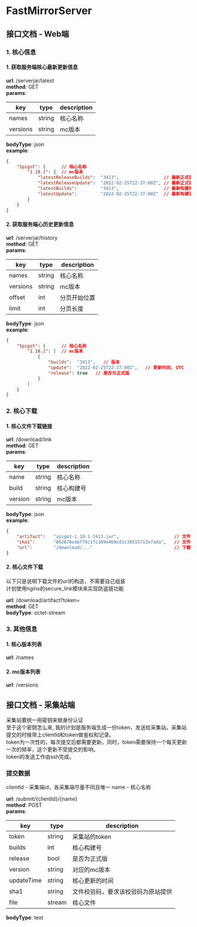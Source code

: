 # FastMirrorServer

## 接口文档 - Web端

### 1. 核心信息

#### 1. 获取服务端核心最新更新信息

  **url**: /serverjar/latest  
  **method**: GET  
  **params**:  

  | key      | type   | description |
  | -------- | ------ | ----------- |
  | names    | string | 核心名称    |
  | versions | string | mc版本      |
  
  **bodyType**: json  
  **example**:  
```json
{
    "Spigot": {      // 核心名称
        "1.18.1": {  // mc版本
            "latestReleaseBuilds":  "3413",                 // 最新正式版构建号
            "latestReleaseUpdate":  "2022-02-25T22:37:00Z", // 最新正式版更新时间, UTC
            "latestBuilds":         "3413",                 // 最新构建构建号
            "latestUpdate":         "2022-02-25T22:37:00Z"  // 最新构建更新时间, UTC
        }
    }
}
```
#### 2. 获取服务端心历史更新信息

  **url**: /serverjar/history  
  **method**: GET  
  **params**:

  | key      | type   | description  |
  | -------- | ------ | ------------ |
  | names    | string | 核心名称     |
  | versions | string | mc版本       |
  | offset   | int    | 分页开始位置 |
  | limit    | int    | 分页长度     |
  
  **bodyType**: json  
  **example**:  
```json
{
    "Spigot": {      // 核心名称
        "1.18.1": [  // mc版本
            {
                "builds":  "3413",   // 版本
                "update":  "2022-02-25T22:37:00Z",   // 更新时间, UTC
                "release": true   // 是否为正式版
            }
        ]
    }
}
```

### 2. 核心下载

#### 1. 核心文件下载链接

**url**: /download/link  
**method**: GET  
**params**:

| key     | type   | description |
| ------- | ------ | ----------- |
| name    | string | 核心名称    |
| build   | string | 核心构建号  |
| version | string | mc版本      |

**bodyType**: json  
**example**:  
```json
{
    "artifact":   "spigot-1.18.1-3413.jar",                     // 文件名，带后缀
    "sha1":       "862678eabf78c1fc309e4b9cd1c38515712e7ada",   // 文件校验码
    "url":        "/download/..."                               // 下载url
}
```
#### 2. 核心文件下载

以下只是说明下载文件的url的构造，不需要自己组装  
计划使用nginx的secure_link模块来实现防盗链功能

**url**: /download/artifact?token=  
**method**: GET  
**bodyType**: octet-stream  

### 3. 其他信息
#### 1. 核心版本列表
**url**: /names
#### 2. mc版本列表
**url**: /versions


## 接口文档 - 采集站端
采集站要统一用密钥来做身份认证  
至于这个密钥怎么来, 我的计划是服务端生成一份token，发送给采集站。采集站提交的时候带上clientId和token做鉴权和记录。  
token为一次性的，每次提交后都需要更新。同时，token需要保持一个每天更新一次的频率，这个更新不受提交的影响。  
token的发送工作由ssh完成。  

### 提交数据
clientId - 采集端id，各采集端尽量不同且唯一
name - 核心名称

  **url**: /submit/{clientId}/{name}  
  **method**: POST  
  **params**:

  | key        | type   | description                        |
  | ---------- | ------ | ---------------------------------- |
  | token      | string | 采集站的token                      |
  | builds     | int    | 核心构建号                         |
  | release    | bool   | 是否为正式版                       |
  | version    | string | 对应的mc版本                       |
  | updateTime | string | 核心更新的时间                     |
  | sha1       | string | 文件校验码，要求该校验码为原站提供 |
  | file       | stream | 核心文件                           |
  
  **bodyType**: text
